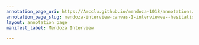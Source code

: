```yaml
---
annotation_page_uri: https://Amcclu.github.io/mendoza-1018/annotations/mendoza-interview-canvas-1-interviewee--hesitation--body-language--slight-grimace-.json
annotation_page_slug: mendoza-interview-canvas-1-interviewee--hesitation--body-language--slight-grimace-
layout: annotation_page
manifest_label: Mendoza Interview

---
```

